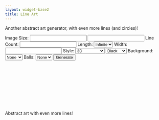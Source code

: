 ```yaml
---
layout: widget-base2
title: Line Art
---
```

Another abstract art generator, with even more lines (and circles)!

<p id="note"></p>
<div>
  Image Size:
  <input class="smallInput" type="number" onchange="updW(event)">
  <input class="smallInput" type="number" onchange="updH(event)">
  Line Count: 
  <input class="smallInput" type="number" onchange="updLineNumb(event)">
  Length:
  <select onchange="updLen(event)">
    <option value="infinite">Infinite</option>
    <option value="long">Long</option>
    <option value="short">Short</option>
  </select>
  Width:
  <input class="smallInput" type="number" onchange="updLineWidth(event)">
  Style:
  <select onchange="updLineStyle(event)">
    <option value="twisted">3D</option>
    <option value="flat">Flat</option>
    <option value="samewidth">Same Width</option>
  </select>
  <select onchange="updLineColor(event)">
    <option value="black">Black</option>
    <option value="white">White</option>
    <option value="color">Color</option>
    <option value="grey">Grey</option>
    <option value="custom">Custom</option>
    <option value="customSimilar">Similar</option>
  </select>
  Background:
  <select onchange="updBackground(event)">
    <option value="none">None</option>
    <option value="white">White</option>
    <option value="black">Black</option>
  </select>
  Balls:
  <select onchange="updBall(event)">
    <option value="0">None</option>
    <option value="0.2">Low</option>
    <option value="0.5">High</option>
  </select>
  <div id="customColor" style="display:none;">
    Enter a list of HTML color names or hex codes, separated by spaces:
    <textarea id="customColorList"></textarea>
  </div>
  <button onclick="gen()">Generate</button>
</div>
<svg id="picture">
</svg>
<p>Abstract art with even more lines!</p>
<script src="https://cdnjs.cloudflare.com/ajax/libs/randomcolor/0.6.1/randomColor.min.js"></script>
<script>
  var svg=document.getElementById("picture");
  var W=window.innerWidth*0.6,H=window.innerHeight*0.6,bounded=true,lineLen="infinite",lineWidth=10,lineStyle="twisted",lineColor="black",background="none",ballChance=0;
  var n=20;
  var lines,cnt=0,colors;
  gen();
  function updW(e){
    W=Math.max(1,Math.min(1e6,e.target.value));
  }
  function updH(e){
    H=Math.max(1,Math.min(1e6,e.target.value));
  }
  function updLen(e){
    lineLen=e.target.value;
  }
  function updLineNumb(e){
    n=Math.max(0,Math.min(100000,e.target.value));
    if(n>5000) document.getElementById("note").innerHTML="Warning: this may take long"
    else document.getElementById("note").innerHTML="";
  }
  function updLineWidth(e){
    lineWidth=Math.max(0,Math.min(1e6,e.target.value));
  }
  function updLineStyle(e){
    lineStyle=e.target.value;
  }
  function updLineColor(e){
    lineColor=e.target.value;
    if(lineColor==="custom"||lineColor==="customSimilar") document.getElementById("customColor").style['display']='block';
    else document.getElementById("customColor").style['display']='none';
  }
  function updBackground(e){
    background=e.target.value;
  }
  function updBall(e){
    ballChance=e.target.value;
  }
  function gen(){ // parallel lines ok, vertical lines ok, 3 lines intersection not ok
    var start=Date.now();
    while (svg.lastChild){
        svg.removeChild(svg.lastChild);
    }
    svg.setAttribute("width",W); svg.setAttribute("height",H);
    if(background!=="none"){
      var bg=document.createElementNS("http://www.w3.org/2000/svg", 'rect');
      bg.setAttribute('x',0); bg.setAttribute('y',0); bg.setAttribute('width',W);	bg.setAttribute('height',H);
      bg.setAttribute('fill',background);
      svg.appendChild(bg);
    }
    lines=[]; lis=[]; is=[]; id=new Map(); gr=[];
    minX=minY=1e9; maxX=maxY=-1e9;
    colors=document.getElementById("customColorList").value.split(" ");
    for(let i=0;i<n;i++){
      if(lineLen==="infinite"){
        if(Math.random()<H/(H+W)) 
          lines.push([[-lineWidth,Math.random()*H],[W+lineWidth,Math.random()*H]]);
        else
          lines.push([[Math.random()*W,-lineWidth],[Math.random()*W,H+lineWidth]]);
      }
      else if(lineLen==="long"){
        let x1,x2,y1,y2;
        do{
          x1=(Math.random()-1/4)*W*1.8,y1=(Math.random()-1/4)*H*1.8,x2=(Math.random()-1/4)*H*1.8,y2=(Math.random()-1/4)*W*1.8;
        }while(dist(x1,y1,x2,y2)<(H+W)/1.5||Math.random()<0.2);
        lines.push([[x1,y1],[x2,y2]]);
      }
      else if(lineLen==="short"){
        let x=Math.random()*W,y=Math.random()*H;
        lines.push([[x,y],[x+Math.random()*W/5-W/10,y+Math.random()*H/5-H/10]]);
      }
      drawLine(lines[i]);
      if(Math.random()<ballChance) drawCircle(Math.random()*W,Math.random()*H,Math.random()*Math.min(H,W)/8);
    }
  }
  function randThick(lr){
    return (Math.random()-0.5)*lineWidth;
  }
  function randColor(){
    if(lineColor==="black") return 'black';
    else if(lineColor==="white") return 'white';
    else if(lineColor==="color") return randomColor();
    else if(lineColor==="grey") return randomColor({hue:'monochrome'});
    else if(lineColor==="custom") return colors[cnt%colors.length];
    else if(lineColor==="customSimilar") return randomColor({hue: colors[cnt%colors.length]});
  }
  function drawLine(line){
    var polygon = document.createElementNS("http://www.w3.org/2000/svg", "polygon"),c=randColor();
    cnt++;
    if(lineStyle==="flat" || lineStyle==="samewidth"){
      var newLine = document.createElementNS('http://www.w3.org/2000/svg','line');
      newLine.setAttribute('x1',line[0][0]);
      newLine.setAttribute('y1',line[0][1]);
      newLine.setAttribute('x2',line[1][0]);
      newLine.setAttribute('y2',line[1][1]);
      newLine.style['stroke']=c;
      if(lineStyle==="samewidth")
        newLine.style['stroke-width']=lineWidth;
      else
        newLine.style['stroke-width']=lineWidth*Math.random();
      svg.appendChild(newLine);
      return;
    }
    polygon.style['fill']=c;
    //polygon.setAttribute('filter','url(#light)');
    svg.appendChild(polygon);
    var point;
    point = svg.createSVGPoint();
    point.x = line[0][0]+randThick(0);
    point.y = line[0][1]+randThick(0);
    polygon.points.appendItem(point);
    point = svg.createSVGPoint();
    point.x = line[0][0]+randThick(1);
    point.y = line[0][1]+randThick(1);
    polygon.points.appendItem(point);
    point = svg.createSVGPoint();
    point.x = line[1][0]+randThick(1);
    point.y = line[1][1]+randThick(1);
    polygon.points.appendItem(point);
    point = svg.createSVGPoint();
    point.x = line[1][0]+randThick(0);
    point.y = line[1][1]+randThick(0);
    polygon.points.appendItem(point);
  }
  function drawCircle(x,y,r){
    if(x<0||y<0||x>W||y>H) return;
    var newLine = document.createElementNS('http://www.w3.org/2000/svg','circle');
    newLine.setAttribute('cx',x);
    newLine.setAttribute('cy',y);
    newLine.setAttribute('r',r);
    newLine.setAttribute('fill',randColor());
    svg.appendChild(newLine);
  }
  function dist(x1,y1,x2,y2){
    return Math.sqrt((x1-x2)*(x1-x2)+(y1-y2)*(y1-y2));
  }
  /*<filter id="light">
          <!--Blur effect-->
          <!--Lighting effect-->
        <feSpecularLighting result="spec3" specularConstant="1" specularExponent="8" lighting-color="#FFF">
            <!--Light source effect-->
            <feSpotLight x="2000" y="500" z="100" limitingConeAngle="10" />
        </feSpecularLighting>
        <!--Composition of inputs-->
        <feComposite in="SourceGraphic" in2="spec3" operator="arithmetic" k1="0" k2="1" k3="1" k4="0" />
  </filter>*/
</script>